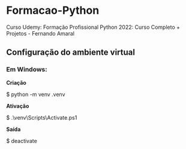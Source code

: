 # Formacao-Python
Curso Udemy: Formação Profissional Python 2022: Curso Completo + Projetos - Fernando Amaral




## Configuração do ambiente virtual 

### Em Windows:


**Criação**


$ python -m venv .venv



**Ativação**

$ .\venv\Scripts\Activate.ps1


**Saída** 

 $ deactivate
